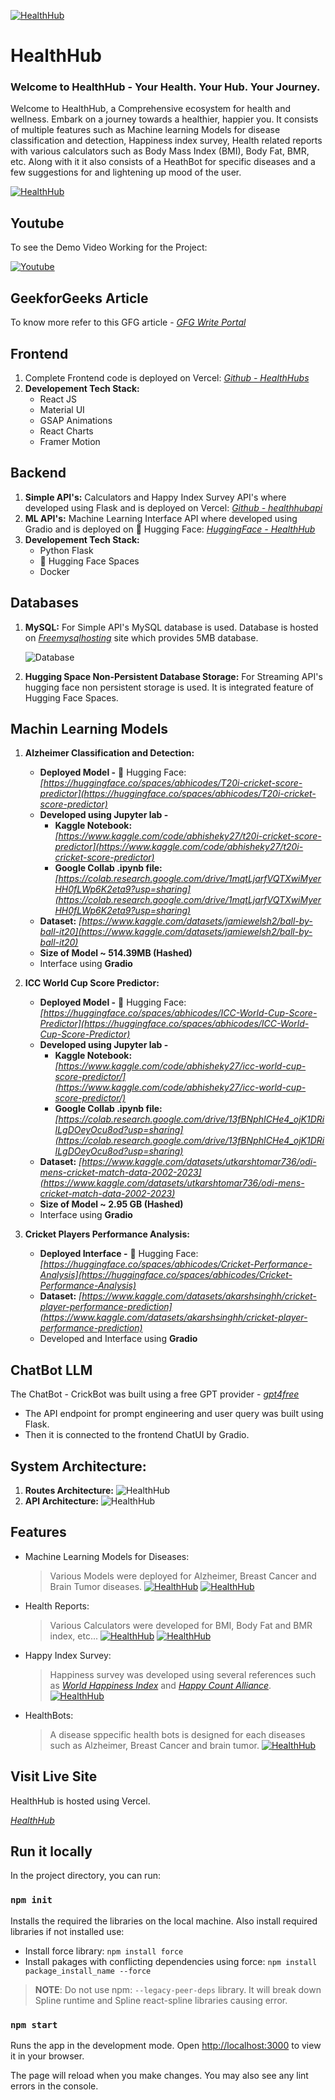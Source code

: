 [![HealthHub](https://healthhubs.vercel.app//static/media/Road_Sense-removebg-preview.b109c5d8d6d88f54cabe.png)](https://healthhubs.vercel.app//)
# HealthHub
### Welcome to HealthHub - Your Health. Your Hub. Your Journey.

Welcome to HealthHub, a Comprehensive ecosystem for health and wellness. Embark on a journey towards a healthier, happier you. It consists of multiple features such as Machine learning Models for disease classification and detection, Happiness index survey, Health related reports with various calculators such as Body Mass Index (BMI), Body Fat, BMR, etc. Along with it it also consists of a HeathBot for specific diseases and a few suggestions for and lightening up mood of the user.

[![HealthHub](https://lh3.googleusercontent.com/u/0/drive-viewer/AK7aPaDzb3Tq0LeMeKVqTdl9k_D8be6ouRxs_ferNbs0HQpWeLXO1xY-lj4xtHrCHvR0RbWQiIXvFJazo2DTMX7iFY3oUwRrEA=w1960-h4012)](https://healthhubs.vercel.app//)

## Youtube
To see the Demo Video Working for the Project:

[![Youtube](https://img.youtube.com/vi/QQBP-krwj4g/0.jpg)](https://www.youtube.com/watch?v=QQBP-krwj4g)


## GeekforGeeks Article
To know more refer to this GFG article - _[GFG Write Portal](https://write.geeksforgeeks.org/post/5589472)_


## Frontend
1. Complete Frontend code is deployed on Vercel: _[Github - HealthHubs](https://github.com/abhishek-yeole/healthhubs)_
2. **Developement Tech Stack:**
   - React JS
   - Material UI
   - GSAP Animations
   - React Charts
   - Framer Motion

## Backend
1. **Simple API's:** Calculators and Happy Index Survey API's where developed using Flask and is deployed on Vercel: _[Github - healthhubapi](https://github.com/abhishek-yeole/healthhubapi)_
2. **ML API's:** Machine Learning Interface API where developed using Gradio and is deployed on 🤗 Hugging Face: _[HuggingFace - HealthHub](https://huggingface.co/spaces/abhicodes/healthapp)_
3. **Developement Tech Stack:**
   - Python Flask
   - 🤗 Hugging Face Spaces
   - Docker
  
## Databases
1. **MySQL:** For Simple API's MySQL database is used. Database is hosted on _[Freemysqlhosting](https://www.freemysqlhosting.net/)_ site which provides 5MB database.
   
   ![Database](https://lh3.googleusercontent.com/u/0/drive-viewer/AK7aPaBeBrg-Frgvg6BnuDwNfgsBhtL3u56ilsESkUp8r7fto7aLwSaC8jQY8ox50gDHRyhvojORhGpo8cFbgI39shHuZ761pw=w1920-h923)
3. **Hugging Space Non-Persistent Database Storage:** For Streaming API's hugging face non persistent storage is used. It is integrated feature of Hugging Face Spaces.


## Machin Learning Models
1. **Alzheimer Classification and Detection:**
   - **Deployed Model -** 🤗 Hugging Face: _[https://huggingface.co/spaces/abhicodes/T20i-cricket-score-predictor](https://huggingface.co/spaces/abhicodes/T20i-cricket-score-predictor)_
   - **Developed using Jupyter lab -**
     - **Kaggle Notebook:** _[https://www.kaggle.com/code/abhisheky27/t20i-cricket-score-predictor](https://www.kaggle.com/code/abhisheky27/t20i-cricket-score-predictor)_
     - **Google Collab .ipynb file:** _[https://colab.research.google.com/drive/1mqtLjarfVQTXwiMyerHH0fLWp6K2eta9?usp=sharing](https://colab.research.google.com/drive/1mqtLjarfVQTXwiMyerHH0fLWp6K2eta9?usp=sharing)_
   - **Dataset:** _[https://www.kaggle.com/datasets/jamiewelsh2/ball-by-ball-it20](https://www.kaggle.com/datasets/jamiewelsh2/ball-by-ball-it20)_
   - **Size of Model ~ 514.39MB (Hashed)**
   - Interface using **Gradio**

2. **ICC World Cup Score Predictor:**
   - **Deployed Model -** 🤗 Hugging Face: _[https://huggingface.co/spaces/abhicodes/ICC-World-Cup-Score-Predictor](https://huggingface.co/spaces/abhicodes/ICC-World-Cup-Score-Predictor)_
   - **Developed using Jupyter lab -**
     - **Kaggle Notebook:** _[https://www.kaggle.com/code/abhisheky27/icc-world-cup-score-predictor/](https://www.kaggle.com/code/abhisheky27/icc-world-cup-score-predictor/)_
     - **Google Collab .ipynb file:** _[https://colab.research.google.com/drive/13fBNphICHe4_ojK1DRiILgDOeyOcu8od?usp=sharing](https://colab.research.google.com/drive/13fBNphICHe4_ojK1DRiILgDOeyOcu8od?usp=sharing)_
   - **Dataset:** _[https://www.kaggle.com/datasets/utkarshtomar736/odi-mens-cricket-match-data-2002-2023](https://www.kaggle.com/datasets/utkarshtomar736/odi-mens-cricket-match-data-2002-2023)_
   - **Size of Model ~ 2.95 GB (Hashed)**
   - Interface using **Gradio**

3. **Cricket Players Performance Analysis:**
   - **Deployed Interface -** 🤗 Hugging Face: _[https://huggingface.co/spaces/abhicodes/Cricket-Performance-Analysis](https://huggingface.co/spaces/abhicodes/Cricket-Performance-Analysis)_
   - **Dataset:** _[https://www.kaggle.com/datasets/akarshsinghh/cricket-player-performance-prediction](https://www.kaggle.com/datasets/akarshsinghh/cricket-player-performance-prediction)_
   - Developed and Interface using **Gradio**

## ChatBot LLM
The ChatBot - CrickBot was built using a free GPT provider - _[gpt4free](https://pypi.org/project/gpt4free/0.0.2.6/)_
   - The API endpoint for prompt engineering and user query was built using Flask.
   - Then it is connected to the frontend ChatUI by Gradio.

## **System Architecture:**
1. **Routes Architecture:**
   ![HealthHub](https://lh3.googleusercontent.com/u/0/drive-viewer/AK7aPaBhTOKQ2G7VzGU8tCPKPGFUQmc_Tez9oRbjDZfxHfFhm2m8WGfAhjd-5faqsjbPGcnuRs4XsAdEn0yoJkpylK6VXaFfkw=w8462-h10071)
2. **API Architecture:**
   ![HealthHub](https://lh3.googleusercontent.com/u/0/drive-viewer/AK7aPaCcNq1exlmWGU229fiu68DIENmadIcx1mTa85WWbMfWjM8LO2-zaCxqSSHiBXnj9jMMCacB9X7-UE9P3pE0TWfzCxZljg=w1607-h4012)


## Features

- Machine Learning Models for Diseases:
  > Various Models were deployed for Alzheimer, Breast Cancer and Brain Tumor diseases.
[![HealthHub](https://lh3.googleusercontent.com/u/0/drive-viewer/AK7aPaBkdZJ7oxGciB_-AOHrdvSuSofCADbPTwZV91oNJlZOoR4vwDK0GuAjYs3pK8vKJET4f7-Nm31JABWFFxJ0rfsHT_PX1g=w1960-h4012)](https://healthhubs.vercel.app//)
[![HealthHub](https://lh3.googleusercontent.com/u/0/drive-viewer/AK7aPaCl5i_ggTc3xLMdwOvVd9c74v4hmTPxCXhPEZN_pKA4TsqsVcqeqRKwLjwluhdU1FKBOeHAZdE5Gy8UklRPEvdrjeasng=w1960-h4012)](https://healthhubs.vercel.app//)

-  Health Reports:
   > Various Calculators were developed for BMI, Body Fat and BMR index, etc...
[![HealthHub](https://lh3.googleusercontent.com/u/0/drive-viewer/AK7aPaDrE7jLM1XTZfrMSDU_vtCusxnxBSJ7evOg7cbb1I8_3fFSUJ26e83d9FiCvgz3zF7OGoEZLejDyvIcu6kkqjQXeV868Q=w1960-h4012)](https://healthhubs.vercel.app//)
[![HealthHub](https://lh3.googleusercontent.com/u/0/drive-viewer/AK7aPaCDMSBSf2vju8R4_vSdY_ulQohnHB_biqjPEFeqY8rjK6W1F7rPnfNUdu7uxYRWAxgVD4daI0fISVBvig6JoaURARxaag=w1960-h4012)](https://healthhubs.vercel.app//)

- Happy Index Survey:
  > Happiness survey was developed using several references such as _[World Happiness Index](https://worldhappiness.report/)_ and _[Happy Count Alliance](https://www.happycounts.org/)_.
[![HealthHub](https://lh3.googleusercontent.com/u/0/drive-viewer/AK7aPaCSsQaaPFu_adLpI8TMsyFO4n47IF9NbWULfiqsjsvRCW-laacCa7pr8jJ9m_ifJ1DpIebQOc49lRlzK0AIMeHvkE-UEQ=w1960-h4012)](https://healthhubs.vercel.app//)

- HealthBots:
  > A disease sppecific health bots is designed for each diseases such as Alzheimer, Breast Cancer and brain tumor.
[![HealthHub](https://lh3.googleusercontent.com/u/0/drive-viewer/AK7aPaAw346C8SHAfyJsKViiTj-3Ny-qJ8dfuPUnUKY_fUF7Gp7-RY4kqFYTetP1fny_WguhBKay8wfPv36jf_F1g9BRfI4XSQ=w1960-h4012)](https://healthhubs.vercel.app//)

## Visit Live Site

HealthHub is hosted using Vercel.

_[HealthHub](https://healthhubs.vercel.app/)_


## Run it locally

In the project directory, you can run:

### `npm init`

Installs the required the libraries on the local machine. Also install required libraries if not installed use:

- Install force library: `npm install force`
- Install pakages with conflicting dependencies using force: `npm install package_install_name --force`

> **NOTE**: Do not use npm: `--legacy-peer-deps` library. It will break down Spline runtime and Spline react-spline libraries causing error.

### `npm start`

Runs the app in the development mode. Open [http://localhost:3000](http://localhost:3000) to view it in your browser.

The page will reload when you make changes. You may also see any lint errors in the console.
